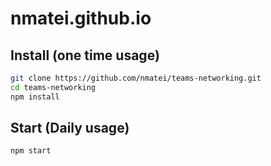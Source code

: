 # nmatei.github.io

## Install (one time usage)

```sh
git clone https://github.com/nmatei/teams-networking.git
cd teams-networking
npm install
```

## Start (Daily usage)

```sh
npm start
```
